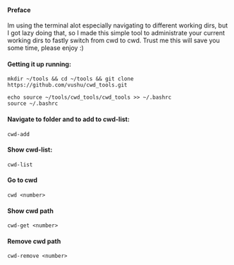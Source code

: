 #### Preface
Im using the terminal alot especially navigating to different working dirs, but I got lazy doing that, 
so I made this simple tool to administrate your current working dirs to fastly switch from cwd to cwd.
Trust me this will save you some time, please enjoy :)

#### Getting it up running:
```
mkdir ~/tools && cd ~/tools && git clone https://github.com/vushu/cwd_tools.git

echo source ~/tools/cwd_tools/cwd_tools >> ~/.bashrc
source ~/.bashrc
```

#### Navigate to folder and to add to cwd-list:
```
cwd-add
```
#### Show cwd-list:
```
cwd-list
```
#### Go to cwd 
```
cwd <number>
```
#### Show cwd path
```
cwd-get <number>
```
#### Remove cwd path
```
cwd-remove <number>
```


